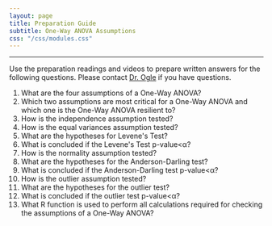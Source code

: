 ```yaml
---
layout: page
title: Preparation Guide
subtitle: One-Way ANOVA Assumptions
css: "/css/modules.css"
---
```


----

<div class="alert alert-warning">
Use the preparation readings and videos to prepare written answers for the following questions. Please contact <a href="mailto:dogle@northland.edu">Dr. Ogle</a> if you have questions.
</div>

1. What are the four assumptions of a One-Way ANOVA?
1. Which two assumptions are most critical for a One-Way ANOVA and which one is the One-Way ANOVA resilient to?
1. How is the independence assumption tested?
1. How is the equal variances assumption tested?
1. What are the hypotheses for Levene's Test?
1. What is concluded if the Levene's Test p-value<&alpha;?
1. How is the normality assumption tested?
1. What are the hypotheses for the Anderson-Darling test?
1. What is concluded if the Anderson-Darling test p-value<&alpha;?
1. How is the outlier assumption tested?
1. What are the hypotheses for the outlier test?
1. What is concluded if the outlier test p-value<&alpha;?
1. What R function is used to perform all calculations required for checking the assumptions of a One-Way ANOVA?
